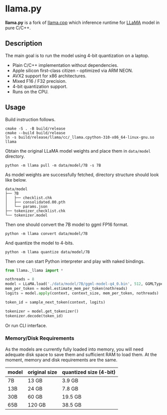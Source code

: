 # llama.py

**llama.py** is a fork of [llama.cpp][1] which inference runtime for [LLaMA][2]
model in pure C/C++.

## Description

The main goal is to run the model using 4-bit quantization on a laptop.

- Plain C/C++ implementation without dependencies.
- Apple silicon first-class citizen - optimized via ARM NEON.
- AVX2 support for x86 architectures.
- Mixed F16 / F32 precision.
- 4-bit quantization support.
- Runs on the CPU.

## Usage

Build instruction follows.

```shell
cmake -S . -B build/release
cmake --build build/release
ln -s build/release/llama/cc/_llama.cpython-310-x86_64-linux-gnu.so llama
```

Obtain the original LLaMA model weights and place them in `data/model` directory.

```shell
python -m llama pull -m data/model/7B -s 7B
```

As model weights are successfully fetched, directory structure should look like below.

```
data/model
├── 7B
│   ├── checklist.chk
│   ├── consolidated.00.pth
│   └── params.json
├── tokenizer_checklist.chk
└── tokenizer.model
```

Then one should convert the 7B model to ggml FP16 format.

```shell
python -m llama convert data/model/7B
```

And quantize the model to 4-bits.

```shell
python -m llama quantize data/model/7B
```

Then one can start Python interpreter and play with naked bindings.

```python
from llama._llama import *

nothreads = 8
model = LLaMA.load('./data/model/7B/ggml-model-q4_0.bin', 512, GGMLType.F32)
mem_per_token = model.estimate_mem_per_token(nothreads)
logits = model.apply(context, context_size, mem_per_token, nothreads)

token_id = sample_next_token(context, logits)

tokenizer = model.get_tokenizer()
tokenizer.decode(token_id)

```

Or run CLI interface.

### Memory/Disk Requirements

As the models are currently fully loaded into memory, you will need adequate
disk space to save them and sufficient RAM to load them. At the moment, memory
and disk requirements are the same.

| model | original size | quantized size (4-bit) |
|-------|---------------|------------------------|
| 7B    | 13 GB         | 3.9 GB                 |
| 13B   | 24 GB         | 7.8 GB                 |
| 30B   | 60 GB         | 19.5 GB                |
| 65B   | 120 GB        | 38.5 GB                |


[1]: https://github.com/ggerganov/llama.cpp
[2]: https://arxiv.org/abs/2302.13971
